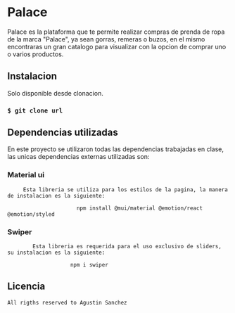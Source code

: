 # Palace 

Palace es la plataforma que te permite realizar compras de prenda de ropa de la marca "Palace", ya sean gorras, remeras o buzos, en el mismo encontraras un gran catalogo para visualizar con la opcion de comprar uno o varios productos. 


## Instalacion

Solo disponible desde clonacion. 

### `$ git clone url`


## Dependencias utilizadas

En este proyecto se utilizaron todas las dependencias trabajadas en clase, las unicas dependencias externas utilizadas son:

### Material ui 
 
         Esta libreria se utiliza para los estilos de la pagina, la manera de instalacion es la siguiente: 
    
                          npm install @mui/material @emotion/react @emotion/styled

### Swiper     

            Esta libreria es requerida para el uso exclusivo de sliders, su instalacion es la siguiente: 

                        npm i swiper


## Licencia 

    All rigths reserved to Agustin Sanchez
